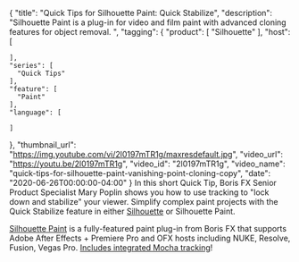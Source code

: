 {
  "title": "Quick Tips for Silhouette Paint: Quick Stabilize",
  "description": "Silhouette Paint is a plug-in for video and film paint with advanced cloning features for object removal. ",
  "tagging": {
    "product": [
      "Silhouette"
    ],
    "host": [

    ],
    "series": [
      "Quick Tips"
    ],
    "feature": [
      "Paint"
    ],
    "language": [

    ]
  },
  "thumbnail_url": "https://img.youtube.com/vi/2l0197mTR1g/maxresdefault.jpg",
  "video_url": "https://youtu.be/2l0197mTR1g",
  "video_id": "2l0197mTR1g",
  "video_name": "quick-tips-for-silhouette-paint-vanishing-point-cloning-copy",
  "date": "2020-06-26T00:00:00-04:00"
}
In this short Quick Tip, Boris FX Senior Product Specialist Mary Poplin shows you how to use tracking to "lock down and stabilize" your viewer. Simplify complex paint projects with the Quick Stabilize feature in either [Silhouette](https://borisfx.com/products/silhouette/) or Silhouette Paint. 

[Silhouette Paint](https://borisfx.com/products/silhouette-paint/) is a fully-featured paint plug-in from Boris FX that supports Adobe After Effects + Premiere Pro and OFX hosts including NUKE, Resolve, Fusion, Vegas Pro. [Includes integrated Mocha tracking](https://borisfx.com/videos/si-paint-getting-started-motion-tracking-comparison/)!
